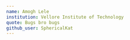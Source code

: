 ```yaml
---
name: Amogh Lele
institution: Vellore Institute of Technology
quote: Bugs bro bugs
github_user: SphericalKat
---
```


